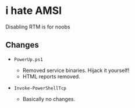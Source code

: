 # i hate AMSI

Disabling RTM is for noobs

## Changes

- `PowerUp.ps1`
    - Removed service binaries. Hijack it yourself!
    - HTML reports removed.

- `Invoke-PowerShellTcp`
    - Basically no changes.
